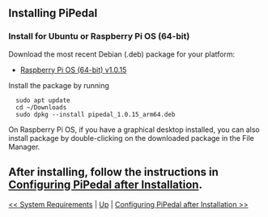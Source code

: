 ## Installing PiPedal

### Install for Ubuntu or Raspberry Pi OS (64-bit)

Download the most recent Debian (.deb) package for your platform:

- [Raspberry Pi OS (64-bit) v1.0.15](https://github.com/rerdavies/pipedal/releases/download/v1.0.15/pipedal_1.0.15_arm64.deb)

Install the package by running 

```
  sudo apt update
  cd ~/Downloads  
  sudo dpkg --install pipedal_1.0.15_arm64.deb
```
On Raspberry Pi OS, if you have a graphical desktop installed, you can also install package by double-clicking on the downloaded package in the File Manager.


After installing, follow the instructions in [Configuring PiPedal after Installation](Configuring.md).
--------
[<< System Requirements](SystemRequirements.md) | [Up](Documentation.md) | [Configuring PiPedal after Installation >>](Configuring.md)
